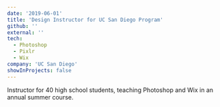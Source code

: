 ```yaml
---
date: '2019-06-01'
title: 'Design Instructor for UC San Diego Program'
github: ''
external: ''
tech:
  - Photoshop
  - Pixlr
  - Wix
company: 'UC San Diego'
showInProjects: false
---
```


Instructor for 40 high school students, teaching Photoshop and Wix in an annual summer course.